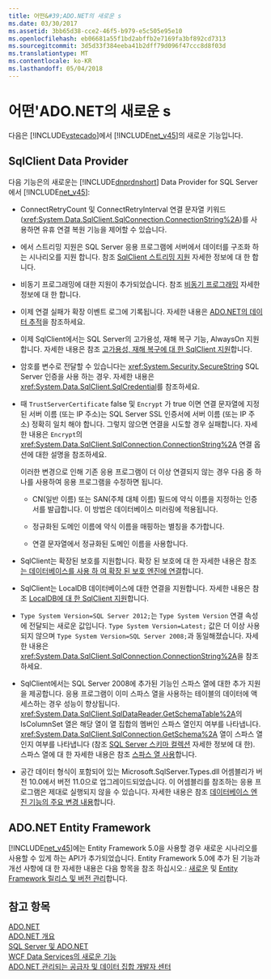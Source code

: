 ```yaml
---
title: 어떤&#39;ADO.NET의 새로운 s
ms.date: 03/30/2017
ms.assetid: 3bb65d38-cce2-46f5-b979-e5c505e95e10
ms.openlocfilehash: eb06681a55f1bd2abffb2e7169fa3bf892cd7313
ms.sourcegitcommit: 3d5d33f384eeba41b2dff79d096f47ccc8d8f03d
ms.translationtype: MT
ms.contentlocale: ko-KR
ms.lasthandoff: 05/04/2018
---
```

# <a name="what39s-new-in-adonet"></a>어떤&#39;ADO.NET의 새로운 s
다음은 [!INCLUDE[vstecado](../../../../includes/vstecado-md.md)]에서 [!INCLUDE[net_v45](../../../../includes/net-v45-md.md)]의 새로운 기능입니다.  
  
## <a name="sqlclient-data-provider"></a>SqlClient Data Provider  
 다음 기능은의 새로운는 [!INCLUDE[dnprdnshort](../../../../includes/dnprdnshort-md.md)] Data Provider for SQL Server에서 [!INCLUDE[net_v45](../../../../includes/net-v45-md.md)]:  
  
-   ConnectRetryCount 및 ConnectRetryInterval 연결 문자열 키워드(<xref:System.Data.SqlClient.SqlConnection.ConnectionString%2A>)를 사용하면 유휴 연결 복원 기능을 제어할 수 있습니다.  
  
-   에서 스트리밍 지원은 SQL Server 응용 프로그램에 서버에서 데이터를 구조화 하는 시나리오를 지원 합니다.  참조 [SqlClient 스트리밍 지원](../../../../docs/framework/data/adonet/sqlclient-streaming-support.md) 자세한 정보에 대 한 합니다.  
  
-   비동기 프로그래밍에 대한 지원이 추가되었습니다.  참조 [비동기 프로그래밍](../../../../docs/framework/data/adonet/asynchronous-programming.md) 자세한 정보에 대 한 합니다.  
  
-   이제 연결 실패가 확장 이벤트 로그에 기록됩니다. 자세한 내용은 [ADO.NET의 데이터 추적](../../../../docs/framework/data/adonet/data-tracing.md)을 참조하세요.  
  
-   이제 SqlClient에서는 SQL Server의 고가용성, 재해 복구 기능, AlwaysOn 지원 합니다. 자세한 내용은 참조 [고가용성, 재해 복구에 대 한 SqlClient 지원](../../../../docs/framework/data/adonet/sql/sqlclient-support-for-high-availability-disaster-recovery.md)합니다.  
  
-   암호를 변수로 전달할 수 있습니다는 <xref:System.Security.SecureString> SQL Server 인증을 사용 하는 경우. 자세한 내용은 <xref:System.Data.SqlClient.SqlCredential>를 참조하세요.  
  
-   때 `TrustServerCertificate` false 및 `Encrypt` 가 true 이면 연결 문자열에 지정 된 서버 이름 (또는 IP 주소)는 SQL Server SSL 인증서에 서버 이름 (또는 IP 주소) 정확히 일치 해야 합니다. 그렇지 않으면 연결을 시도할 경우 실패합니다. 자세한 내용은 `Encrypt`의 <xref:System.Data.SqlClient.SqlConnection.ConnectionString%2A> 연결 옵션에 대한 설명을 참조하세요.  
  
     이러한 변경으로 인해 기존 응용 프로그램이 더 이상 연결되지 않는 경우 다음 중 하나를 사용하여 응용 프로그램을 수정하면 됩니다.  
  
    -   CN(일반 이름) 또는 SAN(주체 대체 이름) 필드에 약식 이름을 지정하는 인증서를 발급합니다. 이 방법은 데이터베이스 미러링에 적용됩니다.  
  
    -   정규화된 도메인 이름에 약식 이름을 매핑하는 별칭을 추가합니다.  
  
    -   연결 문자열에서 정규화된 도메인 이름을 사용합니다.  
  
-   SqlClient는 확장된 보호를 지원합니다. 확장 된 보호에 대 한 자세한 내용은 참조 [는 데이터베이스를 사용 하 여 확장 된 보호 엔진에 연결](http://go.microsoft.com/fwlink/?LinkId=219978)합니다.  
  
-   SqlClient는 LocalDB 데이터베이스에 대한 연결을 지원합니다. 자세한 내용은 참조 [LocalDB에 대 한 SqlClient 지원](../../../../docs/framework/data/adonet/sql/sqlclient-support-for-localdb.md)합니다.  
  
-   `Type System Version=SQL Server 2012;`는 `Type System Version` 연결 속성에 전달되는 새로운 값입니다. `Type System Version=Latest;` 값은 더 이상 사용되지 않으며 `Type System Version=SQL Server 2008;`과 동일해졌습니다. 자세한 내용은 <xref:System.Data.SqlClient.SqlConnection.ConnectionString%2A>을 참조하세요.  
  
-   SqlClient에서는 SQL Server 2008에 추가된 기능인 스파스 열에 대한 추가 지원을 제공합니다. 응용 프로그램이 이미 스파스 열을 사용하는 테이블의 데이터에 액세스하는 경우 성능이 향상됩니다. <xref:System.Data.SqlClient.SqlDataReader.GetSchemaTable%2A>의 IsColumnSet 열은 해당 열이 열 집합의 멤버인 스파스 열인지 여부를 나타냅니다. <xref:System.Data.SqlClient.SqlConnection.GetSchema%2A> 열이 스파스 열인지 여부를 나타냅니다 (참조 [SQL Server 스키마 컬렉션](../../../../docs/framework/data/adonet/sql-server-schema-collections.md) 자세한 정보에 대 한). 스파스 열에 대 한 자세한 내용은 참조 [스파스 열 사용](http://go.microsoft.com/fwlink/?LinkId=224244)합니다.  
  
-   공간 데이터 형식이 포함되어 있는 Microsoft.SqlServer.Types.dll 어셈블리가 버전 10.0에서 버전 11.0으로 업그레이드되었습니다. 이 어셈블리를 참조하는 응용 프로그램은 제대로 실행되지 않을 수 있습니다. 자세한 내용은 참조 [데이터베이스 엔진 기능의 주요 변경 내용](http://go.microsoft.com/fwlink/?LinkId=224367)합니다.  
  
## <a name="adonet-entity-framework"></a>ADO.NET Entity Framework  
 [!INCLUDE[net_v45](../../../../includes/net-v45-md.md)]에는 Entity Framework 5.0을 사용할 경우 새로운 시나리오를 사용할 수 있게 하는 API가 추가되었습니다. Entity Framework 5.0에 추가 된 기능과 개선 사항에 대 한 자세한 내용은 다음 항목을 참조 하십시오.: [새로운](http://go.microsoft.com/fwlink/?LinkID=251106) 및 [Entity Framework 릴리스 및 버전 관리](http://go.microsoft.com/fwlink/?LinkId=234899)합니다.  
  
## <a name="see-also"></a>참고 항목  
 [ADO.NET](../../../../docs/framework/data/adonet/index.md)  
 [ADO.NET 개요](../../../../docs/framework/data/adonet/ado-net-overview.md)  
 [SQL Server 및 ADO.NET](../../../../docs/framework/data/adonet/sql/index.md)  
 [WCF Data Services의 새로운 기능](http://msdn.microsoft.com/library/cf22cad5-b8d9-472b-8d7c-b863b64eaae8)  
 [ADO.NET 관리되는 공급자 및 데이터 집합 개발자 센터](http://go.microsoft.com/fwlink/?LinkId=217917)
